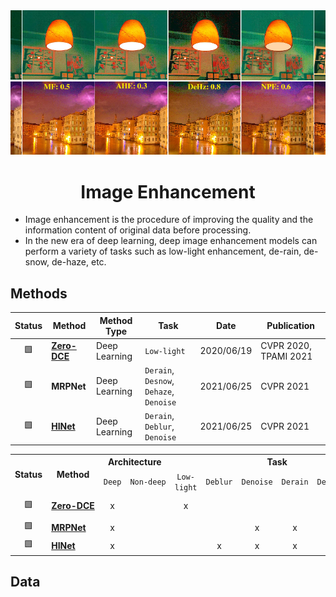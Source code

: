 <div align="center">
<img width="800" src="data/image_enhancement.png">

Image Enhancement
=============================

</div>

- Image enhancement is the procedure of improving the quality and the information 
content of original data before processing.
- In the new era of deep learning, deep image enhancement models can perform a 
variety of tasks such as low-light enhancement, de-rain, de-snow, de-haze, etc.

## Methods

| Status | Method                      | Method Type   | Task                                    | Date       | Publication                     |
|:------:|-----------------------------|---------------|-----------------------------------------|------------|---------------------------------|
|   🟩   | [**Zero-DCE**](zero_dce.md) | Deep Learning | `Low-light`                             | 2020/06/19 | CVPR&nbsp;2020, TPAMI&nbsp;2021 |
|   🟩   | **MRPNet**                  | Deep Learning | `Derain`, `Desnow`, `Dehaze`, `Denoise` | 2021/06/25 | CVPR&nbsp;2021                  |
|   🟩   | [**HINet**](hinet.md)       | Deep Learning | `Derain`, `Deblur`, `Denoise`           | 2021/06/25 | CVPR&nbsp;2021                  |


<table>
	<tr>
        <th rowspan="2">Status</th>
        <th rowspan="2">Method</th>
		<th colspan="2">Architecture</th>
		<th colspan="6">Task</th>
		<th rowspan="2">Date</th>
		<th rowspan="2">Publication</th>
    </tr>
	<tr>
  		<td align="center" nowrap><code>Deep</code></td>
		<td align="center" nowrap><code><nobr>Non-deep</nobr></code></td>
  		<td align="center" nowrap><code>Low-light</code></td>
		<td align="center" nowrap><code>Deblur</code></td>
		<td align="center" nowrap><code>Denoise</code></td>
  		<td align="center" nowrap><code>Derain</code></td>
  		<td align="center" nowrap><code>Desnow</code></td>
  		<td align="center" nowrap><code>Dehaze</code></td>
 	</tr>
	<tr>
  		<td align="center">🟩</td>
		<td nowrap>
			<a href="https://github.com/phlong3105/one/blob/master/handbook/image_enhancement/zero_dce.md"><b>Zero-DCE</b></a>
		</td>
  		<td align="center">x</td>
		<td align="center">&nbsp;</td>
		<td align="center">x</td>
  		<td align="center">&nbsp;</td>
  		<td align="center">&nbsp;</td>
  		<td align="center">&nbsp;</td>
  		<td align="center">&nbsp;</td>    
  		<td align="center">&nbsp;</td>    
  		<td>2020/06/19</td>    
  		<td>CVPR&nbsp;2020, TPAMI&nbsp;2021</td>
 	</tr>
	<tr>
  		<td align="center">🟩</td>
		<td nowrap>
			<a href="https://github.com/phlong3105/one/blob/master/handbook/image_enhancement/mprnet.md"><b>MRPNet</b></a>
		</td>
  		<td align="center">x</td>
		<td align="center">&nbsp;</td>
		<td align="center">&nbsp;</td>
  		<td align="center">&nbsp;</td>
  		<td align="center">x</td>
  		<td align="center">x</td>
  		<td align="center">x</td>    
  		<td align="center">x</td>    
  		<td>2021/06/25</td>    
  		<td>CVPR&nbsp;2021</td>
 	</tr>
	<tr>
  		<td align="center">🟩</td>
		<td nowrap>
			<a href="https://github.com/phlong3105/one/blob/master/handbook/image_enhancement/hinet.md"><b>HINet</b></a>
		</td>
  		<td align="center">x</td>
		<td align="center">&nbsp;</td>
		<td align="center">&nbsp;</td>
  		<td align="center">x</td>
  		<td align="center">x</td>
  		<td align="center">x</td>
  		<td align="center">&nbsp;</td>    
  		<td align="center">&nbsp;</td>    
  		<td>2021/06/25</td>    
  		<td>CVPR&nbsp;2021</td>
 	</tr>
</table>

## Data
